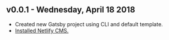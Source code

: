 ## v0.0.1 - Wednesday, April 18 2018

* Created new Gatsby project using CLI and default template.
* [Installed Netlify CMS.](https://www.gatsbyjs.org/docs/netlify-cms/)
